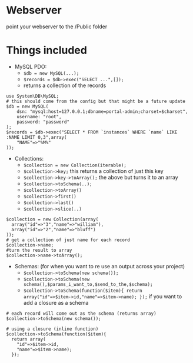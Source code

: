 # Webserver

point your webserver to the /Public folder

# Things included

- MySQL PDO: 
    - `$db = new MySQL(...);`
    - `$records = $db->exec("SELECT ...",[]);` 
    - returns a collection of the records
```
use System\DB\MySQL;
# this should come from the config but that might be a future update
$db = new MySQL(
    dsn: "mysql:host=127.0.0.1;dbname=portal-admin;charset=$charset",
    username: "root",
    password: "password"
);
$records = $db->exec("SELECT * FROM `instances` WHERE `name` LIKE :NAME LIMIT 0,3",array(
    "NAME"=>"%M%"
));

```

- Collections: 
    - `$collection = new Collection(iterable);`
    - `$collection->key;` this returns a collection of just this key 
    - `$collection->key->toArray();` the above but turns it to an array 
    - `$collection->toSchema(..);` 
    - `$collection->toArray()`
    - `$collection->first()`
    - `$collection->last()`
    - `$collection->slice(..)`
```
$collection = new Collection(array(
  array("id"=>"3","name"=>"william"),
  array("id"=>"2","name"=>"bluff")
));
# get a collection of just name for each record
$collection->name;
#turn the result to array
$collection->name->toArray();

```

- Schemas: (for when you want to re use an output across your project)
    -  `$collection->toSchema(new schema());`
    -  `$collection->toSchema(new schema(),$params_i_want_to,$send_to_the,$schema);`
    -  `$collection->toSchema(function($item){ return array("id"=>$item->id,"name"=>$item->name); });` if you want to add a closure as a schema

```
# each record will come out as the schema (returns array)
$collection->toSchema(new schema());

# using a closure (inline function)
$collection->toSchema(function($item){ 
  return array(
    "id"=>$item->id,
    "name"=>$item->name); 
  });


```